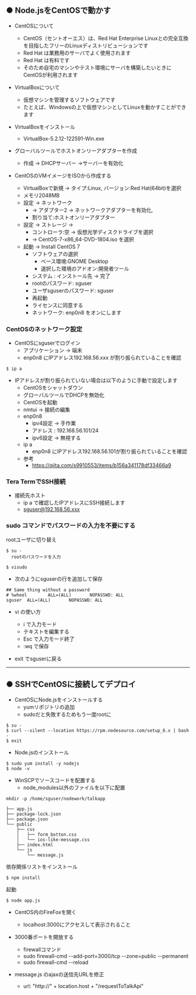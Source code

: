 ## ● Node.jsをCentOSで動かす

* CentOSについて
  * CentOS（セントオーエス）は、Red Hat Enterprise Linuxとの完全互換を目指したフリーのLinuxディストリビューションです
  * Red Hat は業務用のサーバでよく使用されます
  * Red Hat は有料です
  * そのため自宅のマシンやテスト環境にサーバを構築したいときにCentOSが利用されます

* VirtualBoxについて
  * 仮想マシンを管理するソフトウェアです
  * たとえば、Windowsの上で仮想マシンとしてLinuxを動かすことができます

* VirtualBoxをインストール
  * VirtualBox-5.2.12-122591-Win.exe

* グローバルツールでホストオンリーアダプターを作成
  * 作成 ->  DHCPサーバー ->サーバーを有効化

* CentOSのVMイメージをISOから作成する
  * VirtualBoxで新規 -> タイプ:Linux, バージョン:Red Hat(64bit)を選択
  * メモリ2048MB
  * 設定 -> ネットワーク
    * -> アダプター2 -> ネットワークアダプターを有効化, 
    * 割り当て:ホストオンリーアダプター
  * 設定 -> ストレージ ->
    * コントローラ:空 -> 仮想光学ディスクドライブを選択
    * -> CentOS-7-x86_64-DVD-1804.iso を選択
  * 起動 -> Install CentOS 7
    * ソフトウェアの選択
      * ベース環境:GNOME Desktop 
      * 選択した環境のアドオン:開発者ツール
    * システム : インストール先 -> 完了
    * rootのパスワード: sguser
    * ユーザsguserのパスワード: sguser
    * 再起動
    * ライセンスに同意する
    * ネットワーク: enp0n8 をオンにします

### CentOSのネットワーク設定

* CentOSにsguserでログイン
  * アプリケーション -> 端末
  * enp0n8 にIPアドレス192.168.56.xxx が割り振られていることを確認
```
$ ip a
```

* IPアドレスが割り振られていない場合は以下のように手動で設定します
  * CentOSをシャットダウン
  * グローバルツールでDHCPを無効化
  * CentOSを起動
  * nmtui -> 接続の編集
  * enp0n8
    * ipv4設定 -> 手作業
    * アドレス : 192.168.56.101/24
    * ipv6設定 -> 無視する
  * ip a
    * enp0n8 にIPアドレス192.168.56.101が割り振られていることを確認
  * 参考
    * https://qiita.com/s9910553/items/b156a341178df33466a9

### Tera TermでSSH接続

* 接続先ホスト
  * ip a で確認したIPアドレスにSSH接続します
  * sguser@192.168.56.xxx
  
### sudo コマンドでパスワードの入力を不要にする

rootユーザに切り替え
```
$ su -
  rootのパスワードを入力
```
```
$ visudo
```

* 次のようにsguserの行を追加して保存

```
## Same thing without a password
# %wheel        ALL=(ALL)       NOPASSWD: ALL
sguser  ALL=(ALL)       NOPASSWD: ALL
```

* vi の使い方
  * i で入力モード
  * テキストを編集する
  * Esc で入力モード終了
  * :wq で保存

* exit でsguserに戻る

---

## ● SSHでCentOSに接続してデプロイ

* CentOSにNode.jsをインストールする
  * yumリポジトリの追加
  * sudoだと失敗するためもう一度rootに
```
$ su -
$ curl --silent --location https://rpm.nodesource.com/setup_6.x | bash -
$ exit
```

* Node.jsのインストール
```
$ sudo yum install -y nodejs
$ node -v
```

* WinSCPでソースコードを配置する
  * node_modules以外のファイルを以下に配置

```
mkdir -p /home/sguser/nodework/talkapp

├── app.js
├── package-lock.json
├── package.json
└── public
    ├── css
    │   ├── form_botton.css
    │   └── ios-like-message.css
    ├── index.html
    └── js
        └── message.js
```

依存関係リストをインストール
```
$ npm install
```

起動
```
$ node app.js
```

* CentOS内のFireFoxを開く
  * localhost:3000にアクセスして表示されること

* 3000番ポートを開放する
  * firewallコマンド
  * sudo firewall-cmd --add-port=3000/tcp --zone=public --permanent
  * sudo firewall-cmd --reload

* message.js のajaxの送信先URLを修正
  * url: "http://" + location.host + "/requestToTalkApi"
